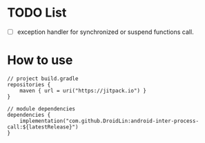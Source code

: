 # TODO List
- [ ] exception handler for synchronized or suspend functions call.

# How to use

```
// project build.gradle
repositories {
    maven { url = uri("https://jitpack.io") }
}

// module dependencies
dependencies {
    implementation("com.github.DroidLin:android-inter-process-call:${latestRelease}")
}
```
